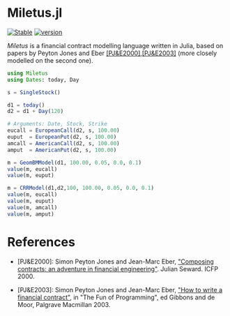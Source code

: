 # Miletus.jl
[![Stable](https://img.shields.io/badge/docs-stable-blue.svg)](https://docs.juliahub.com/Miletus/Sk1m2/)
[![version](https://juliahub.com/docs/Miletus/version.svg)](https://juliahub.com/ui/Packages/Miletus/Sk1m2)

*Miletus* is a financial contract modelling language written in Julia, based on papers by Peyton Jones and Eber [[PJ&E2000]](#PJE2000),[[PJ&E2003]](#PJE2003) (more closely modelled on the second one).


```julia
using Miletus
using Dates: today, Day

s = SingleStock()

d1 = today()
d2 = d1 + Day(120)

# Arguments: Date, Stock, Strike
eucall = EuropeanCall(d2, s, 100.00)
euput  = EuropeanPut(d2, s, 100.00)
amcall = AmericanCall(d2, s, 100.00)
amput  = AmericanPut(d2, s, 100.00)

m = GeomBMModel(d1, 100.00, 0.05, 0.0, 0.1)
value(m, eucall)
value(m, euput)

m = CRRModel(d1,d2,100, 100.00, 0.05, 0.0, 0.1)
value(m, eucall)
value(m, euput)
value(m, amcall)
value(m, amput)
```

# References

* <a id="PJE2000">[PJ&E2000]</a>: Simon Peyton Jones and Jean-Marc Eber, ["Composing contracts: an adventure in financial engineering"](http://research.microsoft.com/en-us/um/people/simonpj/Papers/financial-contracts/contracts-icfp.htm). Julian Seward. ICFP 2000. 

* <a id="PJE2003">[PJ&E2003]</a>: Simon Peyton Jones and Jean-Marc Eber, ["How to write a financial contract"](http://citeseerx.ist.psu.edu/viewdoc/summary?doi=10.1.1.14.7885), in "The Fun of Programming", ed Gibbons and de Moor, Palgrave Macmillan 2003.
